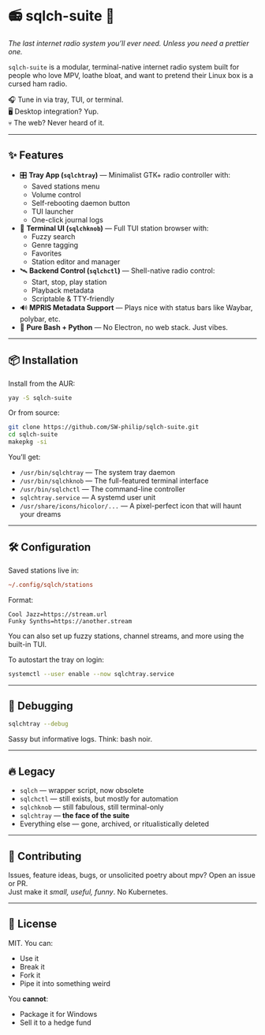 # 📻 sqlch-suite 🧃  
_The last internet radio system you’ll ever need. Unless you need a prettier one._

`sqlch-suite` is a modular, terminal-native internet radio system built for people who love MPV, loathe bloat, and want to pretend their Linux box is a cursed ham radio.  

🎧 Tune in via tray, TUI, or terminal.  
🖥️ Desktop integration? Yup.  
💀 The web? Never heard of it.

---

## ✨ Features

- 🎛 **Tray App (`sqlchtray`)** — Minimalist GTK+ radio controller with:
  - Saved stations menu
  - Volume control
  - Self-rebooting daemon button
  - TUI launcher
  - One-click journal logs
- 🧱 **Terminal UI (`sqlchknob`)** — Full TUI station browser with:
  - Fuzzy search
  - Genre tagging
  - Favorites
  - Station editor and manager
- 🛰 **Backend Control (`sqlchctl`)** — Shell-native radio control:
  - Start, stop, play station
  - Playback metadata
  - Scriptable & TTY-friendly
- 🔊 **MPRIS Metadata Support** — Plays nice with status bars like Waybar, polybar, etc.
- 🪪 **Pure Bash + Python** — No Electron, no web stack. Just vibes.

---

## 📦 Installation

Install from the AUR:

```bash
yay -S sqlch-suite
```

Or from source:

```bash
git clone https://github.com/SW-philip/sqlch-suite.git
cd sqlch-suite
makepkg -si
```

You’ll get:

- `/usr/bin/sqlchtray` — The system tray daemon  
- `/usr/bin/sqlchknob` — The full-featured terminal interface  
- `/usr/bin/sqlchctl` — The command-line controller  
- `sqlchtray.service` — A systemd user unit  
- `/usr/share/icons/hicolor/...` — A pixel-perfect icon that will haunt your dreams

---

## 🛠 Configuration

Saved stations live in:

```ini
~/.config/sqlch/stations
```

Format:

```
Cool Jazz=https://stream.url
Funky Synths=https://another.stream
```

You can also set up fuzzy stations, channel streams, and more using the built-in TUI.

To autostart the tray on login:

```bash
systemctl --user enable --now sqlchtray.service
```

---

## 🧪 Debugging

```bash
sqlchtray --debug
```

Sassy but informative logs. Think: bash noir.

---

## 🔥 Legacy

- `sqlch` — wrapper script, now obsolete  
- `sqlchctl` — still exists, but mostly for automation  
- `sqlchknob` — still fabulous, still terminal-only  
- `sqlchtray` — **the face of the suite**  
- Everything else — gone, archived, or ritualistically deleted

---

## 🤝 Contributing

Issues, feature ideas, bugs, or unsolicited poetry about mpv? Open an issue or PR.  
Just make it _small, useful, funny_. No Kubernetes.

---

## 🧾 License

MIT. You can:
- Use it
- Break it
- Fork it
- Pipe it into something weird

You **cannot**:
- Package it for Windows
- Sell it to a hedge fund
